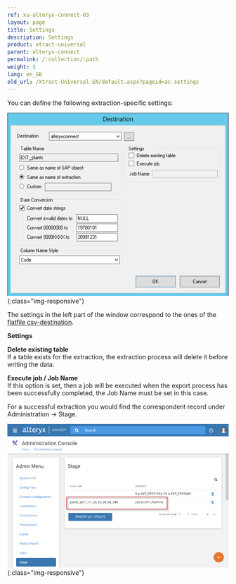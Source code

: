 ```yaml
---
ref: xu-alteryx-connect-03
layout: page
title: Settings
description: Settings
product: xtract-universal
parent: alteryx-connect
permalink: /:collection/:path
weight: 3
lang: en_GB
old_url: /Xtract-Universal-EN/default.aspx?pageid=ac-settings
---
```


You can define the following extraction-specific settings:

![xu-ac-destination-settings](/img/content/xu-ac-destination-settings.png){:class="img-responsive"}

The settings in the left part of the window correspond to the ones of the [flatfile csv-destination](../csv-flat-file/csv-destination-settings).

**Settings** 

**Delete existing table** <br>
If a table exists for the extraction, the extraction process will delete it before writing the data.

**Execute job / Job Name** <br>
If this option is set, then a job will be executed when the export process has been successfully completed, the Job Name must be set in this case.

For a successful extraction you would find the correspondent record under Administration -> Stage.

![Alteryx-Connect-Server-Stage](/img/content/Alteryx-Connect-Server-Stage.png){:class="img-responsive"}